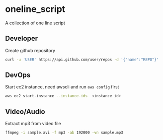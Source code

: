 # oneline_script
A collection of one line script

## Developer
Create github repository

```bash
curl -u 'USER' https://api.github.com/user/repos -d '{"name":"REPO"}'
```

## DevOps
Start ec2 instance, need awscli and run `aws config` first

```bash
aws ec2 start-instance --instance-ids  <instance id>
```


## Video/Audio
Extract mp3 from video file

```bash
ffmpeg -i sample.avi -f mp3 -ab 192000 -vn sample.mp3
```

